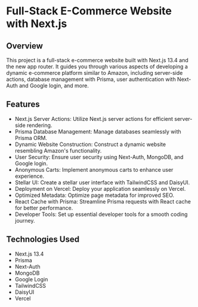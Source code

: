 # Full-Stack E-Commerce Website with Next.js

## Overview
This project is a full-stack e-commerce website built with Next.js 13.4 and the new app router. It guides you through various aspects of developing a dynamic e-commerce platform similar to Amazon, including server-side actions, database management with Prisma, user authentication with Next-Auth and Google login, and more.

## Features
- Next.js Server Actions: Utilize Next.js server actions for efficient server-side rendering.
- Prisma Database Management: Manage databases seamlessly with Prisma ORM.
- Dynamic Website Construction: Construct a dynamic website resembling Amazon's functionality.
- User Security: Ensure user security using Next-Auth, MongoDB, and Google login.
- Anonymous Carts: Implement anonymous carts to enhance user experience.
- Stellar UI: Create a stellar user interface with TailwindCSS and DaisyUI.
- Deployment on Vercel: Deploy your application seamlessly on Vercel.
- Optimized Metadata: Optimize page metadata for improved SEO.
- React Cache with Prisma: Streamline Prisma requests with React cache for better performance.
- Developer Tools: Set up essential developer tools for a smooth coding journey.

## Technologies Used
- Next.js 13.4
- Prisma
- Next-Auth
- MongoDB
- Google Login
- TailwindCSS
- DaisyUI
- Vercel
